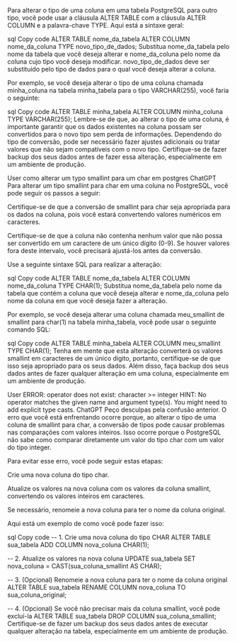Para alterar o tipo de uma coluna em uma tabela PostgreSQL para outro tipo, você pode usar a cláusula ALTER TABLE com a cláusula ALTER COLUMN e a palavra-chave TYPE. Aqui está a sintaxe geral:

sql
Copy code
ALTER TABLE nome_da_tabela
ALTER COLUMN nome_da_coluna TYPE novo_tipo_de_dados;
Substitua nome_da_tabela pelo nome da tabela que você deseja alterar e nome_da_coluna pelo nome da coluna cujo tipo você deseja modificar. novo_tipo_de_dados deve ser substituído pelo tipo de dados para o qual você deseja alterar a coluna.

Por exemplo, se você deseja alterar o tipo de uma coluna chamada minha_coluna na tabela minha_tabela para o tipo VARCHAR(255), você faria o seguinte:

sql
Copy code
ALTER TABLE minha_tabela
ALTER COLUMN minha_coluna TYPE VARCHAR(255);
Lembre-se de que, ao alterar o tipo de uma coluna, é importante garantir que os dados existentes na coluna possam ser convertidos para o novo tipo sem perda de informações. Dependendo do tipo de conversão, pode ser necessário fazer ajustes adicionais ou tratar valores que não sejam compatíveis com o novo tipo. Certifique-se de fazer backup dos seus dados antes de fazer essa alteração, especialmente em um ambiente de produção.




User
como alterar um typo smallint para um char em postgres
ChatGPT
Para alterar um tipo smallint para char em uma coluna no PostgreSQL, você pode seguir os passos a seguir:

Certifique-se de que a conversão de smallint para char seja apropriada para os dados na coluna, pois você estará convertendo valores numéricos em caracteres.

Certifique-se de que a coluna não contenha nenhum valor que não possa ser convertido em um caractere de um único dígito (0-9). Se houver valores fora deste intervalo, você precisará ajustá-los antes da conversão.

Use a seguinte sintaxe SQL para realizar a alteração:

sql
Copy code
ALTER TABLE nome_da_tabela
ALTER COLUMN nome_da_coluna TYPE CHAR(1);
Substitua nome_da_tabela pelo nome da tabela que contém a coluna que você deseja alterar e nome_da_coluna pelo nome da coluna em que você deseja fazer a alteração.

Por exemplo, se você deseja alterar uma coluna chamada meu_smallint de smallint para char(1) na tabela minha_tabela, você pode usar o seguinte comando SQL:

sql
Copy code
ALTER TABLE minha_tabela
ALTER COLUMN meu_smallint TYPE CHAR(1);
Tenha em mente que esta alteração converterá os valores smallint em caracteres de um único dígito, portanto, certifique-se de que isso seja apropriado para os seus dados. Além disso, faça backup dos seus dados antes de fazer qualquer alteração em uma coluna, especialmente em um ambiente de produção.




User
ERROR:  operator does not exist: character >= integer
HINT:  No operator matches the given name and argument type(s). You might need to add explicit type casts.
ChatGPT
Peço desculpas pela confusão anterior. O erro que você está enfrentando ocorre porque, ao alterar o tipo de uma coluna de smallint para char, a conversão de tipos pode causar problemas nas comparações com valores inteiros. Isso ocorre porque o PostgreSQL não sabe como comparar diretamente um valor do tipo char com um valor do tipo integer.

Para evitar esse erro, você pode seguir estas etapas:

Crie uma nova coluna do tipo char.

Atualize os valores na nova coluna com os valores da coluna smallint, convertendo os valores inteiros em caracteres.

Se necessário, renomeie a nova coluna para ter o nome da coluna original.

Aqui está um exemplo de como você pode fazer isso:

sql
Copy code
-- 1. Crie uma nova coluna do tipo CHAR
ALTER TABLE sua_tabela ADD COLUMN nova_coluna CHAR(1);

-- 2. Atualize os valores na nova coluna
UPDATE sua_tabela SET nova_coluna = CAST(sua_coluna_smallint AS CHAR);

-- 3. (Opcional) Renomeie a nova coluna para ter o nome da coluna original
ALTER TABLE sua_tabela RENAME COLUMN nova_coluna TO sua_coluna_original;

-- 4. (Opcional) Se você não precisar mais da coluna smallint, você pode excluí-la
ALTER TABLE sua_tabela DROP COLUMN sua_coluna_smallint;
Certifique-se de fazer um backup dos seus dados antes de executar qualquer alteração na tabela, especialmente em um ambiente de produção.